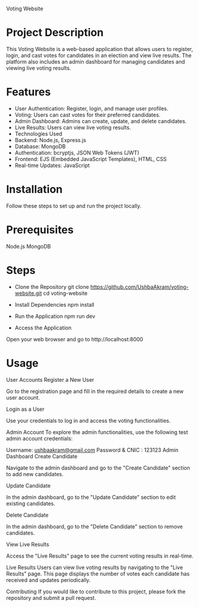 Voting Website
# Project Description
This Voting Website is a web-based application that allows users to register, login, and cast votes for candidates in an election and view live results. The platform also includes an admin dashboard for managing candidates and viewing live voting results.

# Features
- User Authentication: Register, login, and manage user profiles.
- Voting: Users can cast votes for their preferred candidates.
- Admin Dashboard: Admins can create, update, and delete candidates.
- Live Results: Users can view live voting results.
- Technologies Used
- Backend: Node.js, Express.js
- Database: MongoDB
- Authentication: bcryptjs, JSON Web Tokens (JWT)
- Frontend: EJS (Embedded JavaScript Templates), HTML, CSS
- Real-time Updates: JavaScript
# Installation
Follow these steps to set up and run the project locally.

# Prerequisites
Node.js
MongoDB
# Steps
- Clone the Repository
 git clone https://github.com/UshbaAkram/voting-website.git
cd voting-website

- Install Dependencies
npm install

- Run the Application
npm run dev

- Access the Application

Open your web browser and go to http://localhost:8000


# Usage
User Accounts
Register a New User

Go to the registration page and fill in the required details to create a new user account.

Login as a User

Use your credentials to log in and access the voting functionalities.

Admin Account
To explore the admin functionalities, use the following test admin account credentials:

Username: ushbaakram@gmail.com
Password & CNIC : 123123
Admin Dashboard
Create Candidate

Navigate to the admin dashboard and go to the "Create Candidate" section to add new candidates.

Update Candidate

In the admin dashboard, go to the "Update Candidate" section to edit existing candidates.

Delete Candidate

In the admin dashboard, go to the "Delete Candidate" section to remove candidates.

View Live Results

Access the "Live Results" page to see the current voting results in real-time.

Live Results
Users can view live voting results by navigating to the "Live Results" page. This page displays the number of votes each candidate has received and updates periodically.

Contributing
If you would like to contribute to this project, please fork the repository and submit a pull request.

